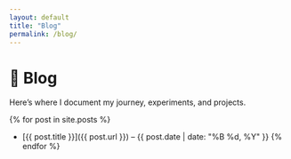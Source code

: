 ```yaml
---
layout: default
title: "Blog"
permalink: /blog/
---
```


# 📝 Blog

Here’s where I document my journey, experiments, and projects.  

{% for post in site.posts %}
- [{{ post.title }}]({{ post.url }}) – {{ post.date | date: "%B %d, %Y" }}
{% endfor %}
